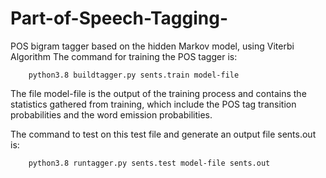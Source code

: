 # Part-of-Speech-Tagging-
POS bigram tagger based on the hidden Markov model, using Viterbi Algorithm
The command for training the POS tagger is:
```
    python3.8 buildtagger.py sents.train model-file
```

The file model-file is the output of the training process and contains the statistics gathered from training, which include the POS tag transition probabilities and the word emission probabilities.

The command to test on this test file and generate an output file sents.out is:
```
    python3.8 runtagger.py sents.test model-file sents.out
```
